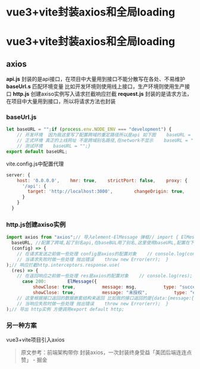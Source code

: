 # vue3+vite封装axios和全局loading

# vue3+vite封装axios和全局loading

## axios

**api.js** 封装的是api接口，在项目中大量用到接口不能分散写在各处、不易维护
**baseUrl.s** 匹配环境变量 比如开发环境则使用线上接口，生产环境则使用生产接口
**http.js** 创建axiso实例写入请求拦截响应拦截
**request.js** 封装的是请求方法，在项目中大量用到接口，所以将请求方法也封装

### baseUrl.js

```jsx
let baseURL = "";if (process.env.NODE_ENV === "development") {
    // 开发环境  因为我这里写了配置跨域的重定路径所以是api 如下图    baseURL = "/api";} else if (process.env.NODE_ENV === "production") {
    // 正式环境 真正的上线网址 不是跨域别名路径,在network不显示    baseURL = "";} else {
    // 测试环境    baseURL = "";}
export default baseURL;
```

vite.config.js中配置代理

```jsx
server: {
    host: '0.0.0.0',    hmr: true,    strictPort: false,    proxy: {
      '/api': {
        target: 'http://localhost:3000',        changeOrigin: true,        ws: false,        rewrite: (path) => path.replace(/^\/api/, "")
      }
    }
  }
```

### http.js创建axiso实例

```jsx
import axios from "axios";// 导入element-ElMessage 弹框// import { ElMessage } from "element-plus";// 导入配置的环境变量urlimport baseURL from "./baseURL";// 导入路由，没有this，使用路由实例跳转import router from "../route/router.ts";// 导入main全局配置文件import app from "../../src/main";// 开启loadingapp.config.globalProperties.$loading.showLoading();// 创建axios实例const http = axios.create({
  baseURL, //配置了跨域,起了别名api,在baseBUL用了别名,这里使用baseURL,配置在下面vue.config.js  timeout: 6000,  withDirectives: true, // 是否携带cookies});// 请求拦截http.interceptors.request.use(
  (config) => {
    // 在请求发送之前做一些处理 config是axios的配置对象    // console.log(config);    //  携带token    config.headers["Authorization"] =      "Bearer " + JSON.parse(localStorage.getItem("remember_token")) || null;    // 配置完成将config返回    return config;  },  (err) => {
    // 当请求失败时做一些处理 抛出错误    throw new Error(err);  }
);// 响应拦截http.interceptors.response.use(
  (res) => {
    // 在返回响应之前做一些处理 res是axios的配置对象    // console.log(res);    // 关闭loading    app.config.globalProperties.$loading.hideLoading();    // 根据后台状态码统一封装提示信息 就不需要在页面接口在单独写了    // 这里根据实际接口的嵌套情况和状态码来写 这里只是我的接口嵌套情况    let { status, msg } = res.data.meta;    //key = value  status等于200就执行200下的代码 执行完break退出循环    switch (status) {
      case 200:        ElMessage({
          showClose: true,          message: msg,          type: "success",        });        break;      case 401:        ElMessage({
          showClose: true,          message: "未授权",          type: "error",        });        // console.log(this);        // this是undefined所以引入路由;        router.push("/login"); //未授权跳转到login        break;    }
    // 这里根据接口返回的数据嵌套结构来返回 比如我的接口返回的是{data:{message:{}}}    return res.data.message;  },  (err) => {
    // 当响应失败时做一些处理 抛出错误    throw new Error(err);  }
);// 导出 http实例 方便调用export default http;
```

### 另一种方案

vue3+vite项目引入axios

> 原文参考：前端架构带你 封装axios，一次封装终身受益「美团后端连连点赞」 - 掘金
>